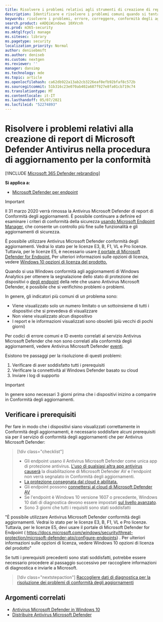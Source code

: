 ```yaml
---
title: Risolvere i problemi relativi agli strumenti di creazione di report per Microsoft Defender AV
description: Identificare e risolvere i problemi comuni quando si tenta di segnalare lo stato di protezione di Microsoft Defender AV in Conformità degli aggiornamenti
keywords: risolvere i problemi, errore, correggere, conformità degli aggiornamenti, oms, monitorare, report, Microsoft Defender AV
search.product: eADQiWindows 10XVcnh
ms.prod: m365-security
ms.mktglfcycl: manage
ms.sitesec: library
ms.pagetype: security
localization_priority: Normal
author: denisebmsft
ms.author: deniseb
ms.custom: nextgen
ms.reviewer: ''
manager: dansimp
ms.technology: mde
ms.topic: article
ms.openlocfilehash: ca62db922a13ab2cb3226eaf0efb92bfaf8c572b
ms.sourcegitcommit: 51b316c23e070ab402a687f927e8fa01cb719c74
ms.translationtype: MT
ms.contentlocale: it-IT
ms.lasthandoff: 05/07/2021
ms.locfileid: "52274893"
---
```

# <a name="troubleshoot-microsoft-defender-antivirus-reporting-in-update-compliance"></a>Risolvere i problemi relativi alla creazione di report di Microsoft Defender Antivirus nella procedura di aggiornamento per la conformità

[!INCLUDE [Microsoft 365 Defender rebranding](../../includes/microsoft-defender.md)]


**Si applica a:**

- [Microsoft Defender per endpoint](/microsoft-365/security/defender-endpoint/)

> [!IMPORTANT]
> Il 31 marzo 2020 verrà rimossa la Antivirus Microsoft Defender di report di Conformità degli aggiornamenti. È possibile continuare a definire ed esaminare i criteri di conformità della sicurezza [usando Microsoft Endpoint Manager](https://www.microsoft.com/microsoft-365/microsoft-endpoint-manager), che consente un controllo più fine sulle funzionalità e gli aggiornamenti di sicurezza.

È possibile utilizzare Antivirus Microsoft Defender conformità degli aggiornamenti. Vedrai lo stato per le licenze E3, B, F1, VL e Pro licenze. Tuttavia, per le licenze E5, è necessario usare [il portale di Microsoft Defender for Endpoint.](/windows/security/threat-protection/microsoft-defender-atp/configure-endpoints) Per ulteriori informazioni sulle opzioni di licenza, vedere [Windows 10 opzioni di licenza del prodotto.](https://www.microsoft.com/licensing/product-licensing/windows10.aspx)

Quando si usa Windows conformità agli aggiornamenti di Windows Analytics per ottenere la segnalazione dello stato di protezione dei dispositivi o [degli endpoint](/windows/deployment/update/update-compliance-using#wdav-assessment) della rete che usano Antivirus Microsoft Defender, è possibile che si verifichino problemi o problemi.

In genere, gli indicatori più comuni di un problema sono:
- Viene visualizzato solo un numero limitato o un sottoinsieme di tutti i dispositivi che si prevedeva di visualizzare
- Non viene visualizzato alcun dispositivo
- I report e le informazioni visualizzati sono obsoleti (più vecchi di pochi giorni)

Per codici di errore comuni e ID evento correlati al servizio Antivirus Microsoft Defender che non sono correlati alla conformità degli aggiornamenti, vedere Antivirus Microsoft Defender [eventi](troubleshoot-microsoft-defender-antivirus.md). 

Esistono tre passaggi per la risoluzione di questi problemi:

1. Verificare di aver soddisfatto tutti i prerequisiti
2. Verificare la connettività al Windows Defender basato su cloud
3. Inviare i log di supporto

>[!IMPORTANT]
>In genere sono necessari 3 giorni prima che i dispositivi inizino a comparire in Conformità degli aggiornamenti.


## <a name="confirm-prerequisites"></a>Verificare i prerequisiti

Per fare in modo che i dispositivi siano visualizzati correttamente in Conformità degli aggiornamenti, è necessario soddisfare alcuni prerequisiti sia per il servizio di conformità degli aggiornamenti che per Antivirus Microsoft Defender:

>[!div class="checklist"]
>- Gli endpoint usano il Antivirus Microsoft Defender come unica app di protezione antivirus. [L'uso di qualsiasi altra app antivirus causerà](microsoft-defender-antivirus-compatibility.md) la disabilitazione di Microsoft Defender AV e l'endpoint non verrà segnalato in Conformità degli aggiornamenti.
> - [La protezione consegnata dal cloud è abilitata.](enable-cloud-protection-microsoft-defender-antivirus.md)
> - Gli endpoint possono [connettersi al cloud di Microsoft Defender AV](configure-network-connections-microsoft-defender-antivirus.md#validate-connections-between-your-network-and-the-cloud)
> - Se l'endpoint è Windows 10 versione 1607 o precedente, Windows 10 dati di diagnostica devono essere impostati [sul livello avanzato](/windows/configuration/configure-windows-diagnostic-data-in-your-organization#enhanced-level).
> - Sono 3 giorni che tutti i requisiti sono stati soddisfatti

"È possibile utilizzare Antivirus Microsoft Defender conformità degli aggiornamenti. Vedrai lo stato per le licenze E3, B, F1, VL e Pro licenze. Tuttavia, per le licenze E5, devi usare il portale di Microsoft Defender for Endpoint ( https://docs.microsoft.com/windows/security/threat-protection/microsoft-defender-atp/configure-endpoints) . Per ulteriori informazioni sulle opzioni di licenza, vedere Windows 10 opzioni di licenza del prodotto"

Se tutti i prerequisiti precedenti sono stati soddisfatti, potrebbe essere necessario procedere al passaggio successivo per raccogliere informazioni di diagnostica e inviarle a Microsoft.

> [!div class="nextstepaction"]
> [Raccogliere dati di diagnostica per la risoluzione dei problemi di conformità degli aggiornamenti](collect-diagnostic-data.md)  

## <a name="related-topics"></a>Argomenti correlati

- [Antivirus Microsoft Defender in Windows 10](microsoft-defender-antivirus-in-windows-10.md)
- [Distribuire Antivirus Microsoft Defender](deploy-manage-report-microsoft-defender-antivirus.md)